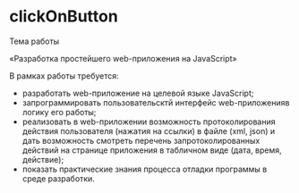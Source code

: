# clickOnButton
Тема работы

«Разработка простейшего web-приложения на JavaScript»

В рамках работы требуется:
* разработать web-приложение на целевой языке JavaScript;
* запрограммировать пользовательсктй интерфейс web-приложенияв логику его работы;
* реализовать в web-приложении возможность протоколирования действия пользователя (нажатия на ссылки) в файле (xml, json) и дать возможность смотреть перечень запротоколированных действий на странице приложения в табличном виде (дата, время, действие);
* показать практические знания процесса отладки программы в среде разработки.
